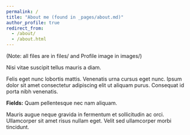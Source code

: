 ```yaml
---
permalink: /
title: "About me (found in _pages/about.md)"
author_profile: true
redirect_from: 
  - /about/
  - /about.html
---
```


(Note: all files are in files/ and Profile image in images/)

Nisi vitae suscipit tellus mauris a diam.

Felis eget nunc lobortis mattis. Venenatis urna cursus eget nunc. Ipsum dolor sit amet consectetur adipiscing elit ut aliquam purus. Consequat id porta nibh venenatis.

**Fields:** Quam pellentesque nec nam aliquam.

Mauris augue neque gravida in fermentum et sollicitudin ac orci. Ullamcorper sit amet risus nullam eget. Velit sed ullamcorper morbi tincidunt.
